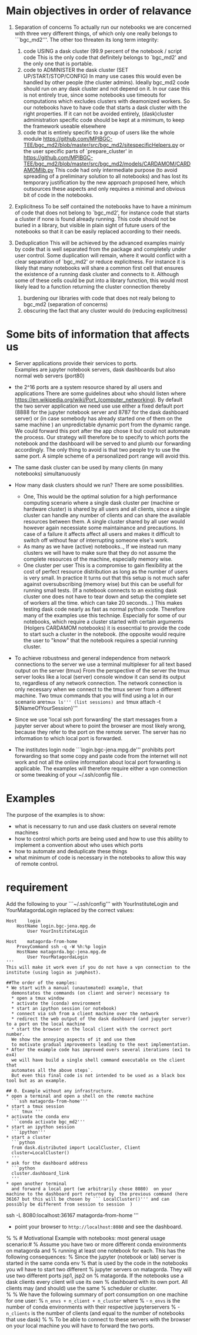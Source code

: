 # Main objectives in order of relavance
1. Separation of concerns
   To actually run our notebooks we are concerned with three very different things,
   of which only one really belongs to ```bgc_md2'''. The other too threaten its long
   term integrity:
   1. code USING a dask cluster (99.9 percent of the notebook / script code 
      This is the only code that definitely belongs to `bgc_md2' and the only one that
      is portable.
   1. code to ADMINISTER the dask cluster (SET UP/START/STOP/CONFIG) 
      In many use cases this would even be handled by other people (the cluster admins). 
      Ideally bgc_md2 code should run on any dask cluster and not depend on it.
      In our case this is not entirely true, since some notebooks use timeouts for computations
      which excludes clusters with deamonized workers. So our notebooks have to have
      code that starts a dask cluster with the right properties.
      If it can not be avoided entirely, (dask)cluster administration specific code should be kept at a minimum,
      to keep the framework useable elsewhere
   1. code that is entirely specific to a group of users like the whole module
      https://github.com/MPIBGC-TEE/bgc_md2/blob/master/src/bgc_md2/sitespecificHelpers.py
      or the user specific parts of `prepare_cluster' in
      https://github.com/MPIBGC-TEE/bgc_md2/blob/master/src/bgc_md2/models/CARDAMOM/CARDAMOMlib.py
      This code had only intermediate purpose (to avoid spreading of a
      preliminary solution to all notebooks) and has lost its temporary
      justification by the new approach proposed here, which outsources these aspects and only requires
      a minimal and obvious bit of code in the notebooks.

1. Explicitness
      To be self contained the notebooks have to have a minimum of code that does not belong to `bgc_md2',
      for instance code that starts a cluster if none is found already running.
      This code should not be buried in a library, but visible in plain sight of future users of the notebooks so that it
      can be easily replaced according to their needs. 

1. Deduplication
      This will be achieved by the advanced examples mainly by code that is well separated from the package and completely
      under user control. Some duplication will remain, where it would conflict with a clear separation of `bgc_md2' or 
      reduce explicitness. For instance it is likely that many notebooks will share  a common first cell that 
      ensures the existence of a running dask cluster and connects to it. Although some of these cells could be put into 
      a library function, this would most likely lead to a function returning the cluster connection thereby 
      1. burdening our libraries with code that does not realy belong to bgc_md2 (separation of concerns)
      1. obscuring the fact that any cluster would do (reducing explicitness)



# Some bits of information that affects us 

* Server applications provide their services to ports.  
  Examples are jupyter notebook servers, dask dashboards but also normal web servers (port80) 

* the 2^16 ports are a system resource shared by all users and applications
  There are some guidelines about who should listen where
  https://en.wikipedia.org/wiki/Port_(computer_networking). 
  By default the two server application we need use use either a fixed default port  (8888 for the jupyter notebook
  server and 8787 for the dask dashboard server) or (in case somebody has already started one of them on the same
  machine ) 
  an unpredictable dynamic port from the dynamic range.
  We could forward this port after the app chose it but could not automate the process.
  Our strategy will therefore be to specify to which ports the notebook and the dashboard will be served to and plumb
  our forwarding accordingly. The only thing to avoid is that two people try to use the same port.
  A simple scheme of a personalized port range will avoid this.
  

* The same dask cluster can be used by many clients (in many notebooks) simultanuously
* How many dask clusters should we run? There are some possibilities.
  * One,
    This would be the optimal solution for a high performance computing scenario where a 
    single dask cluster per (machine or hardware cluster) is shared by all users and all clients, since a single
    cluster can handle any number of clients and can share the available resources
    between them. 
    A single cluster shared by all user would however again
    necessiate some maintainance and precautions. In case of a failure it affects
    affect all users and makes it difficult to switch off without fear of
    interrupting someone else's work. 
  * As many as we have (active) notebooks..,
    If we instead run many clusters we will have to make
    sure that they do not assume the complete resources of the machine, especially
    memory wise. 
  * One cluster per user 
    This is a compromise to gain flexibility at
    the cost of perfect resource distribution as long as the number of users is
    very small. In practice It turns out that this setup is not much safer against
    oversubscribing (memory wise) but this can be usefull for running small tests.
    (If a notebook connects to an existing dask cluster one does not have to tear down and setup the complete set of workers all the time.
    which can take 20 seconds...)
    This makes testing dask code nearly as fast as normal python code. Therefore many of the examples use this techniqe.
    Especially for some of our notebooks, which require a cluster started with certain arguments (Holgers CARDAMOM notebooks) 
    it is essecntial to provide the code to start such a cluster in the notebook. (the opposite would require the user to "know" that the notebook requires a special running cluster.

* To achieve robustness and general independence from network connections to the server we use a terminal multiplexer for all text based output on the server (tmux)
  From the perspective of the server the tmux server looks like a local (server) 
  console window it can send its output to, regardless of any network connection.
  The network connection is only necessary when we connect to the tmux server from 
  a different machine.
  Two tmux commands that you will find using a lot in our scenario are```tmux ls''' (list sessions) and ```tmux attach -t ${NameOfYourSession}'''

* Since we use 'local ssh port forwarding' the start messages from a jupyter server about where to point the browser
  are most likely wrong, because they refer to the  port on the remote server. The server has no information to 
  which local port is forwarded. 

* The institutes login node ```login.bgc-jena.mpg.de''' prohibits port forwarding so that some copy and paste code from
  the internet will not work and not all the online information about local port forwarding is applicable.
  The examples will therefore require either a vpn connection or some
  tweaking of your ~/.ssh/config file .


# Examples 

The purpose of the examples is to show:
* what is necessarry to run and use dask clusters on several remote machines
* how to control which ports are being used and how to use this ability to implement a convention about who uses which ports
* how to automate and deduplicate these things
* what minimum of code is necessary in the notebooks to allow this way of remote control.

# requirement
Add the following to your ```~/.ssh/config''' with  YourInstituteLogin and  YourMatagordaLogin
replaced by the correct values:
```
Host    login
	HostName login.bgc-jena.mpg.de
        User YourInstituteLogin

Host    matagorda-from-home
	ProxyCommand ssh -q -W %h:%p login
	HostName matagorda.bgc-jena.mpg.de
        User YourMatagordaLogin
'''
This will make it work even if you do not have a vpn connection to the institute (using login as jumphost).

##The order of the eamples:
* We start with a manual (unautomated) example, that 
  demonstates the commands (on client and server) necessary to 
  * open a tmux window
  * activate the (conda) environment
  * start an ipython session (or notebook)
  * connect via ssh from a client machine over the network 
  * redirect the web output of the dask dashboard (and jupyter server) to a port on the local machine
  * start the browser on the local client with the correct port number.
  We show the annoying aspects of it and use them
  to motivate gradual improvements leading to the next implementation.
* After the example code has improved overs several iterations (ex1 to ex4) 
  we will have build a single shell command executable on the client that
  automates all the above steps`.
  But even this final code is not intended to be used as a black box tool but as an example.

## 0. Example without any infrastructure.
* open a terminal and open a shell on the remote machine
  ```ssh matagorda-from-home'''
* start a tmux session 
  ``` tmux '''
* activate the conda env
  ```conda activate bgc_md2'''
* start an ipython session
  ```ipython'''
* start a cluster 
  ```python
  from dask.distributed import LocalCluster, Client
  cluster=LocalCluster()
  '''
* ask for the dashboard address
  ```python
  cluster.dashboard_link
  '''
* open another terminal
  and forward a local port (we arbitrarily chose 8080)  on your machine to the dashboard port returned by  the previous command (here 36167 but this will be chosen by ``` LocalCluster()''' and can possibly be different from session to session  )
  ```
  ssh -L 8080:localhost:36167 matagorda-from-home
  '''
* point your browser to `http://localhost:8080` and see the dashboard.



% 
% # Motivational Example with notebooks: most general usage scenario:#
% Assume you have two or more different conda environments on matagorda and
% running at least one notebook for each.  This has the following consequences:
% Since the jupyter (notebook or lab) server is started in the same conda env
% that is used by the code in the notebooks you wll have to start two different
% jupyter servers on matagorda.  They will use two different ports jsp1, jsp2 on
% matagorda.  If the notebooks use a dask clients every client will use its own
% dashboard with its own port.  All clients may (and should) use the same
% scheduler or cluster.  
% 
%  We have the following summary of port consumption on one machine for one user:
%  ```n_envs + n_client + n_cluster```   where 
%  - `n_envs` is the number of conda environments with their respective jupyterservers
%  - `n_clients` is the number of clients (and equal to the number of notebooks that use dask)
% 
% To be able to connect to these servers with the browser on your local machine you will have to forward the two ports. 
  
